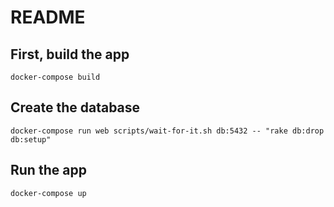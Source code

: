 # README

## First, build the app
`docker-compose build`

## Create the database
`docker-compose run web scripts/wait-for-it.sh db:5432 -- "rake db:drop db:setup"`

## Run the app
`docker-compose up`


